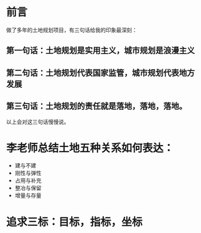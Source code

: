 # 前言

做了多年的土地规划项目，有三句话给我的印象最深刻：

## 第一句话：土地规划是实用主义，城市规划是浪漫主义

## 第二句话：土地规划代表国家监管，城市规划代表地方发展

## 第三句话：土地规划的责任就是落地，落地，落地。

以上会对这三句话慢慢说。

# 李老师总结土地五种关系如何表达：

* 建与不建
* 刚性与弹性
* 占用与补充
* 整冶与保留
* 增量与存量

# 追求三标：目标，指标，坐标